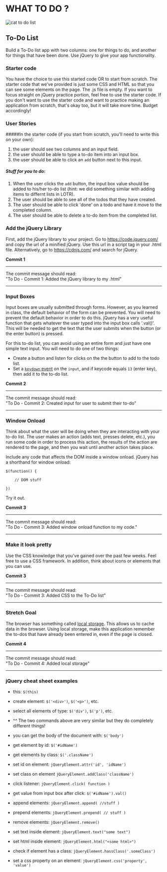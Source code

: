 # WHAT TO DO ?

![cat to do list](http://www.funcatpictures.com/wp-content/uploads/2014/08/funny-cat-pictrues-to-do-list.jpg)


## To-Do List
Build a To-Do list app with two columns: one for things to do, and another for things that have been done. Use jQuery to give your app functionality.

### Starter code
You have the choice to use this started code OR to start from scratch. The starter code that we've provided is just some CSS and HTML so that you can see some elements on the page. The .js file is empty. If you want to focus straight on jQuery practice portion, feel free to use the starter code. If you don't want to use the starter code and want to practice making an application from scratch, that's okay too, but it will take more time. Budget accordingly!

### User Stories

#####In the starter code (if you start from scratch, you'll need to write this on your own):
1. the user should see two columns and an input field.
2. the user should be able to type a to-do item into an input box.
3. the user should be able to click an `add` button next to this input. 

##### Stuff for you to do:
1. When the user clicks the `add` button, the input box value should be added to his/her to-do list (hint: we did something similar with adding items to differnt lists in LOTR).
3. The user should be able to see all of the todos that they have created.
5. The user should be able to click 'done' on a todo and have it move to the completed column.
4. The user should be able to delete a to-do item from the completed list.

### Add the jQuery Library

First, add the jQuery library to your project. Go to https://code.jquery.com/ and copy the url of a minified jQuery. Use this url in a script tag in your .html file. Alternatively, go to https://cdnjs.com/ and search for jQuery.

**Commit 1** <br>
<hr>
The commit message should read: <br>
"To Do - Commit 1: Added the jQuery library to my .html"
<hr>

### Input Boxes

Input boxes are usually submitted through forms. However, as you learned in class, the default behavior of the form can be prevented. You will need to prevent the default behavior in order to do this. jQuery has a very useful function that gets whatever the user typed into the input box calls '.val()'. This will be needed to get the text that the user submits when the button (or the enter button) is pressed. 

For this to-do list, you can avoid using an entire form and just have one simple text input.  You will need to do one of two things:
- Create a button and listen for clicks on the the button to add to the todo list.
- Set a [`keydown` event](https://api.jquery.com/keydown/) on the `input`, and if keycode equals `13` (enter key), then add it to the to-do list.

**Commit 2** <br>
<hr>
The commit message should read: <br>
"To Do - Commit 2: Created input for user to submit their to-do"
<hr>

### Window Onload

Think about what the user will be doing when they are interacting with your to-do list. The user makes an action (adds text, presses delete, etc.), you run some code in order to process this action, the results of the action are rendered to the page, and then you wait until another action takes place.

Include any code that affects the DOM inside a window onload. jQuery has a shorthand for window onload:

```
$(function() {
	
	// DOM stuff

})
```

Try it out.


**Commit 3** <br>
<hr>
The commit message should read: <br>
"To Do - Commit 3: Added window onload function to my code."
<hr>


### Make it look pretty
Use the CSS knowledge that you've gained over the past few weeks. Feel free to use a CSS framework. In addition, think about icons or elements that you can use.

**Commit 3** <br>
<hr>
The commit message should read: <br>
"To Do - Commit 3: Added CSS to the To-Do list"
<hr>

### Stretch Goal
The browser has something called [local storage](https://developer.mozilla.org/en-US/docs/Web/Guide/API/DOM/Storage). This allows us to cache data in the browser. Using local storage, make this application remember the to-dos that have already been entered in, even if the page is closed.

**Commit 4** <br>
<hr>
The commit message should read: <br>
"To Do - Commit 4: Added local storage"
<hr>

### jQuery cheat sheet examples

- this: `$(this)`

- create element: `$('<div>')`, `$('<p>')`, etc.

- select all elements of type: `$('div')`, `$('p')`, etc.

- ^^ The two commands above are very similar but they do completely different things! 

- you can get the body of the document with: `$('body')`

- get element by id: `$('#idName')`

- get elements by class: `$('.className')`

- set id on element: `jQueryElement.attr('id', 'idName')`

- set class on element `jQueryElement.addClass('className')`

- click listener: `jQueryElement.click( function )`

- get value from input box after click: `$('#idName').val()`

- append elements: `jQueryElement.append( //stuff )`

- prepend elements: `jQueryElement.prepend( // stuff )`

- remove elements: `jQueryElement.remove()`

- set text inside element: `jQueryElement.text("some text")`

- set html inside element: `jQueryElement.html("<some html>")`

- check if element has a class: `jQueryElement.hassClass('.someClass')`

- set a css property on an element: `jQueryElement.css('property', 'value')`
